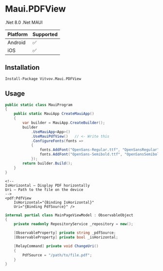 # Maui.PDFView

.Net 8.0
.Net MAUI

| Platform     | Supported |
| :----------- | :-------  |
| Android      | ✅        |
| iOS          | ✅        |

## Installation
```
Install-Package Vitvov.Maui.PDFView
```

## Usage
```C#
public static class MauiProgram
{
    public static MauiApp CreateMauiApp()
    {
        var builder = MauiApp.CreateBuilder();
        builder
            .UseMauiApp<App>()
            .UseMauiPdfView()   // <- Write this
            .ConfigureFonts(fonts =>
            {
                fonts.AddFont("OpenSans-Regular.ttf", "OpenSansRegular");
                fonts.AddFont("OpenSans-Semibold.ttf", "OpenSansSemibold");
            });
        return builder.Build();
    }
}
```

```xaml
<!--
IsHorizontal — Display PDF horizontally
Uri — Path to the file on the device
-->
<pdf:PdfView
    IsHorizontal="{Binding IsHorizontal}"
    Uri="{Binding PdfSource}" />
```

```C#
internal partial class MainPageViewModel : ObservableObject
{
    private readonly RepositoryService _repository = new();

    [ObservableProperty] private string _pdfSource;
    [ObservableProperty] private bool _isHorizontal;

    [RelayCommand] private void ChangeUri()
    {
        PdfSource = "/path/to/file.pdf";
    }
}
```
